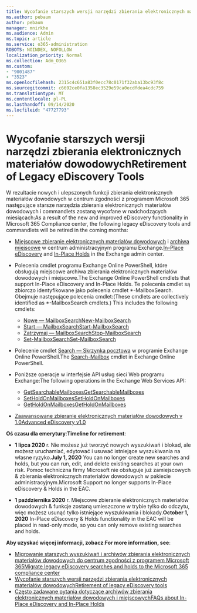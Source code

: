 ```yaml
---
title: Wycofanie starszych wersji narzędzi zbierania elektronicznych materiałów dowodowych
ms.author: pebaum
author: pebaum
manager: mnirkhe
ms.audience: Admin
ms.topic: article
ms.service: o365-administration
ROBOTS: NOINDEX, NOFOLLOW
localization_priority: Normal
ms.collection: Adm_O365
ms.custom:
- "9001487"
- "3523"
ms.openlocfilehash: 2315c4c651a83f0ecc78c0171f32aba13bc93f8c
ms.sourcegitcommit: c6692ce0fa1358ec3529e59ca0ecdfdea4cdc759
ms.translationtype: MT
ms.contentlocale: pl-PL
ms.lasthandoff: 09/14/2020
ms.locfileid: "47727793"
---
```

# <a name="retirement-of-legacy-ediscovery-tools"></a><span data-ttu-id="40035-102">Wycofanie starszych wersji narzędzi zbierania elektronicznych materiałów dowodowych</span><span class="sxs-lookup"><span data-stu-id="40035-102">Retirement of Legacy eDiscovery Tools</span></span>

<span data-ttu-id="40035-103">W rezultacie nowych i ulepszonych funkcji zbierania elektronicznych materiałów dowodowych w centrum zgodności z programem Microsoft 365 następujące starsze narzędzia zbierania elektronicznych materiałów dowodowych i commandlets zostaną wycofane w nadchodzących miesiącach:</span><span class="sxs-lookup"><span data-stu-id="40035-103">As a result of the new and improved eDiscovery functionality in Microsoft 365 Compliance center, the following legacy eDiscovery tools and commandlets will be retired in the coming months:</span></span>

- <span data-ttu-id="40035-104">[Miejscowe zbieranie elektronicznych materiałów dowodowych](https://docs.microsoft.com/exchange/security-and-compliance/in-place-ediscovery/in-place-ediscovery) i [archiwa miejscowe](https://docs.microsoft.com/exchange/security-and-compliance/create-or-remove-in-place-holds) w centrum administracyjnym programu Exchange.</span><span class="sxs-lookup"><span data-stu-id="40035-104">[In-Place eDiscovery](https://docs.microsoft.com/exchange/security-and-compliance/in-place-ediscovery/in-place-ediscovery) and [In-Place Holds](https://docs.microsoft.com/exchange/security-and-compliance/create-or-remove-in-place-holds) in the Exchange admin center.</span></span>

- <span data-ttu-id="40035-105">Polecenia cmdlet programu Exchange Online PowerShell, które obsługują miejscowe archiwa zbierania elektronicznych materiałów dowodowych i miejscowe.</span><span class="sxs-lookup"><span data-stu-id="40035-105">The Exchange Online PowerShell cmdlets that support In-Place eDiscovery and In-Place Holds.</span></span> <span data-ttu-id="40035-106">Te polecenia cmdlet są zbiorczo identyfikowane jako polecenia cmdlet \*-MailboxSearch. Obejmuje następujące polecenia cmdlet:</span><span class="sxs-lookup"><span data-stu-id="40035-106">(These cmdlets are collectively identified as \*-MailboxSearch cmdlets.) This includes the following cmdlets:</span></span>

    - [<span data-ttu-id="40035-107">Nowe — MailboxSearch</span><span class="sxs-lookup"><span data-stu-id="40035-107">New-MailboxSearch</span></span>](https://docs.microsoft.com/powershell/module/exchange/policy-and-compliance-content-search/new-mailboxsearch)
    - [<span data-ttu-id="40035-108">Start — MailboxSearch</span><span class="sxs-lookup"><span data-stu-id="40035-108">Start-MailboxSearch</span></span>](https://docs.microsoft.com/powershell/module/exchange/policy-and-compliance-content-search/start-mailboxsearch)
    - [<span data-ttu-id="40035-109">Zatrzymaj — MailboxSearch</span><span class="sxs-lookup"><span data-stu-id="40035-109">Stop-MailboxSearch</span></span>](https://docs.microsoft.com/powershell/module/exchange/policy-and-compliance-content-search/stop-mailboxsearch)
    - [<span data-ttu-id="40035-110">Set-MailboxSearch</span><span class="sxs-lookup"><span data-stu-id="40035-110">Set-MailboxSearch</span></span>](https://docs.microsoft.com/powershell/module/exchange/policy-and-compliance-content-search/set-mailboxsearch)

- <span data-ttu-id="40035-111">Polecenie cmdlet [Search — Skrzynka pocztowa](https://docs.microsoft.com/powershell/module/exchange/mailboxes/search-mailbox?view=exchange-ps) w programie Exchange Online PowerShell.</span><span class="sxs-lookup"><span data-stu-id="40035-111">The [Search-Mailbox](https://docs.microsoft.com/powershell/module/exchange/mailboxes/search-mailbox?view=exchange-ps) cmdlet in Exchange Online PowerShell.</span></span>
- <span data-ttu-id="40035-112">Poniższe operacje w interfejsie API usług sieci Web programu Exchange:</span><span class="sxs-lookup"><span data-stu-id="40035-112">The following operations in the Exchange Web Services API:</span></span>
    - [<span data-ttu-id="40035-113">GetSearchableMailboxes</span><span class="sxs-lookup"><span data-stu-id="40035-113">GetSearchableMailboxes</span></span>](https://docs.microsoft.com/exchange/client-developer/web-service-reference/getsearchablemailboxes-operation)
    - [<span data-ttu-id="40035-114">SetHoldOnMailboxes</span><span class="sxs-lookup"><span data-stu-id="40035-114">SetHoldOnMailboxes</span></span>](https://docs.microsoft.com/exchange/client-developer/web-service-reference/setholdonmailboxes-operation)
    - [<span data-ttu-id="40035-115">GetHoldOnMailboxes</span><span class="sxs-lookup"><span data-stu-id="40035-115">GetHoldOnMailboxes</span></span>](https://docs.microsoft.com/exchange/client-developer/web-service-reference/getholdonmailboxes-operation)

- [<span data-ttu-id="40035-116">Zaawansowane zbieranie elektronicznych materiałów dowodowych v 1.0</span><span class="sxs-lookup"><span data-stu-id="40035-116">Advanced eDiscovery v1.0</span></span>](https://docs.microsoft.com/microsoft-365/compliance/office-365-advanced-ediscovery)

<span data-ttu-id="40035-117">**Oś czasu dla emerytury**:</span><span class="sxs-lookup"><span data-stu-id="40035-117">**Timeline for retirement**:</span></span>
- <span data-ttu-id="40035-118">**1 lipca 2020** r. Nie możesz już tworzyć nowych wyszukiwań i blokad, ale możesz uruchamiać, edytować i usuwać istniejące wyszukiwania na własne ryzyko.</span><span class="sxs-lookup"><span data-stu-id="40035-118">**July 1, 2020** You can no longer create new searches and holds, but you can run, edit, and delete existing searches at your own risk.</span></span> <span data-ttu-id="40035-119">Pomoc techniczna firmy Microsoft nie obsługuje już zamiejscowych & zbierania elektronicznych materiałów dowodowych w pakiecie administracyjnym.</span><span class="sxs-lookup"><span data-stu-id="40035-119">Microsoft Support no longer supports In-Place eDiscovery & Holds in the EAC.</span></span>
    
- <span data-ttu-id="40035-120">**1 października 2020** r. Miejscowe zbieranie elektronicznych materiałów dowodowych & funkcje zostaną umieszczone w trybie tylko do odczytu, więc możesz usunąć tylko istniejące wyszukiwania i blokady.</span><span class="sxs-lookup"><span data-stu-id="40035-120">**October 1, 2020** In-Place eDiscovery & Holds functionality in the EAC will be placed in read-only mode, so you can only remove existing searches and holds.</span></span>

<span data-ttu-id="40035-121">**Aby uzyskać więcej informacji, zobacz**:</span><span class="sxs-lookup"><span data-stu-id="40035-121">**For more information, see**:</span></span>

 - [<span data-ttu-id="40035-122">Migrowanie starszych wyszukiwań i archiwów zbierania elektronicznych materiałów dowodowych do centrum zgodności z programem Microsoft 365</span><span class="sxs-lookup"><span data-stu-id="40035-122">Migrate legacy eDiscovery searches and holds to the Microsoft 365 compliance center</span></span>](https://docs.microsoft.com/microsoft-365/compliance/migrate-legacy-ediscovery-searches-and-holds)
 - [<span data-ttu-id="40035-123">Wycofanie starszych wersji narzędzi zbierania elektronicznych materiałów dowodowych</span><span class="sxs-lookup"><span data-stu-id="40035-123">Retirement of legacy eDiscovery tools</span></span>](https://docs.microsoft.com/microsoft-365/compliance/legacy-ediscovery-retirement)
 - [<span data-ttu-id="40035-124">Często zadawane pytania dotyczące archiwów zbierania elektronicznych materiałów dowodowych i miejscowych</span><span class="sxs-lookup"><span data-stu-id="40035-124">FAQs about In-Place eDiscovery and In-Place Holds</span></span>](https://docs.microsoft.com/microsoft-365/compliance/legacy-ediscovery-retirement#faqs-about-in-place-ediscovery-and-in-place-holds)



